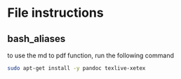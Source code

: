 # File instructions

## bash_aliases

to use the md to pdf function, run the following command

```sh
sudo apt-get install -y pandoc texlive-xetex
```
